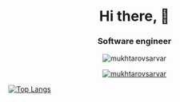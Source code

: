 <h1 align="center" > Hi there, 👋</h1>
<h3 align="center">
  Software engineer
  
</h3> 
<p align="center"><img align="center" src="https://github-readme-streak-stats.herokuapp.com/?user=mukhtarovsarvar" alt="mukhtarovsarvar" /></p>

<p align="center"> <a href="https://github.com/ryo-ma/github-profile-trophy"><img src="https://github-profile-trophy.vercel.app/?username=mukhtarovsarvar&row=2&column=4" alt="mukhtarovsarvar" /></a></p> 

 [![Top Langs](https://github-readme-stats.vercel.app/api/top-langs/?username=mukhtarovsarvar&theme=github_dark&show_icons=true)](https://github.com/mukhtarovsarvar/)



